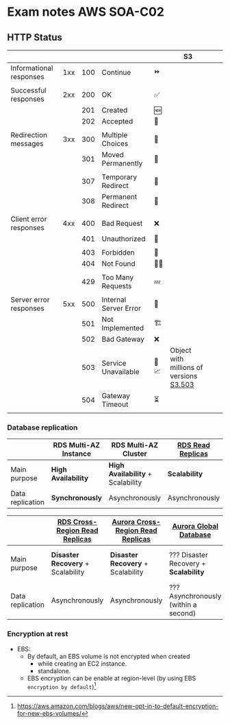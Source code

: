 # Exam notes AWS SOA-C02

## HTTP Status

|                         |     |     |                       |      | S3                                        |     |     |
| ----------------------- | --- | --- | --------------------- | ---- | ----------------------------------------- | --- | --- |
| Informational responses | 1xx | 100 | Continue              | ⏩   |                                           |     |     |
|                         |     |     |                       |      |                                           |     |     |
| Successful responses    | 2xx | 200 | OK                    | ✅   |                                           |     |     |
|                         |     | 201 | Created               | 🆕   |                                           |     |     |
|                         |     | 202 | Accepted              | 🤝   |                                           |     |     |
|                         |     |     |                       |      |                                           |     |     |
| Redirection messages    | 3xx | 300 | Multiple Choices      | 👯   |                                           |     |     |
|                         |     | 301 | Moved Permanently     | 🚐   |                                           |     |     |
|                         |     |     |                       |      |                                           |     |     |
|                         |     | 307 | Temporary Redirect    | 🔂   |                                           |     |     |
|                         |     | 308 | Permanent Redirect    | 🔁   |                                           |     |     |
|                         |     |     |                       |      |                                           |     |     |
| Client error responses  | 4xx | 400 | Bad Request           | ❌   |                                           |     |     |
|                         |     | 401 | Unauthorized          | 🪪   |                                           |     |     |
|                         |     |     |                       |      |                                           |     |     |
|                         |     | 403 | Forbidden             | 🚫   |                                           |     |     |
|                         |     | 404 | Not Found             | 🕵️‍♂️   |                                           |     |     |
|                         |     |     |                       |      |                                           |     |     |
|                         |     | 429 | Too Many Requests     | 💤   |                                           |     |     |
|                         |     |     |                       |      |                                           |     |     |
| Server error responses  | 5xx | 500 | Internal Server Error | 🚨   |                                           |     |     |
|                         |     | 501 | Not Implemented       | 🏗️   |                                           |     |     |
|                         |     | 502 | Bad Gateway           | ❌   |                                           |     |     |
|                         |     | 503 | Service Unavailable   | 🚧📈 | Object with millions of versions [S3.503] |     |     |
|                         |     | 504 | Gateway Timeout       | ⏳   |                                           |     |     |
|                         |     |     |                       |      |                                           |     |     |

[S3.503]: https://docs.aws.amazon.com/AmazonS3/latest/userguide/troubleshooting-versioning.html#performance-degradation

### Database replication

|                  | RDS Multi-AZ Instance | RDS Multi-AZ Cluster                | [RDS Read Replicas] | Aurora Read Replicas |
| ---------------- | --------------------- | ----------------------------------- | ------------------- | -------------------- |
| Main purpose     | **High Availability** | **High Availability** + Scalability | **Scalability**     | **Scalability**      |
| Data replication | **Synchronously**     | Asynchronously                      | Asynchronously      | Asynchronously       |

|                  | [RDS Cross-Region Read Replicas]    | [Aurora Cross-Region Read Replicas] | [Aurora Global Database]                | [DynamoDB Global Table]                 |
| ---------------- | ----------------------------------- | ----------------------------------- | --------------------------------------- | --------------------------------------- |
| Main purpose     | **Disaster Recovery** + Scalability | **Disaster Recovery** + Scalability | ??? Disaster Recovery + **Scalability** | ??? Disaster Recovery + **Scalability** |
| Data replication | Asynchronously                      | Asynchronously                      | ??? Asynchronously (within a second)    |                                         |

[RDS Read Replicas]: https://aws.amazon.com/rds/features/read-replicas/
[RDS Cross-Region Read Replicas]: https://docs.aws.amazon.com/AmazonRDS/latest/UserGuide/USER_ReadRepl.html#USER_ReadRepl.XRgn
[Aurora Cross-Region Read Replicas]: https://docs.aws.amazon.com/AmazonRDS/latest/AuroraUserGuide/AuroraMySQL.Replication.CrossRegion.html
[Aurora Global Database]: https://docs.aws.amazon.com/AmazonRDS/latest/AuroraUserGuide/aurora-global-database.html
[DynamoDB Global Table]: https://aws.amazon.com/dynamodb/global-tables/

### Encryption at rest

- EBS:
  - By default, an EBS volume is not encrypted when created
    - while creating an EC2 instance.
    - standalone.
  - EBS encryption can be enable at region-level (by using EBS `encryption by default`)[^ebs-1]

[^ebs-1]: <https://aws.amazon.com/blogs/aws/new-opt-in-to-default-encryption-for-new-ebs-volumes/>
